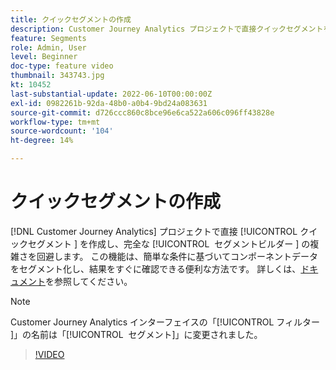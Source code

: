 ```yaml
---
title: クイックセグメントの作成
description: Customer Journey Analytics プロジェクトで直接クイックセグメントを作成し、完全なセグメントビルダーの複雑さを回避します。 この機能は、簡単な条件に基づいてコンポーネントデータをセグメント化し、結果をすぐに確認できる便利な方法です。
feature: Segments
role: Admin, User
level: Beginner
doc-type: feature video
thumbnail: 343743.jpg
kt: 10452
last-substantial-update: 2022-06-10T00:00:00Z
exl-id: 0982261b-92da-48b0-a0b4-9bd24a083631
source-git-commit: d726ccc860c8bce96e6ca522a606c096ff43828e
workflow-type: tm+mt
source-wordcount: '104'
ht-degree: 14%

---
```


# クイックセグメントの作成

[!DNL Customer Journey Analytics] プロジェクトで直接 [!UICONTROL &#x200B; クイックセグメント &#x200B;] を作成し、完全な [!UICONTROL &#x200B; セグメントビルダー &#x200B;] の複雑さを回避します。 この機能は、簡単な条件に基づいてコンポーネントデータをセグメント化し、結果をすぐに確認できる便利な方法です。 詳しくは、[ドキュメント](https://experienceleague.adobe.com/en/docs/analytics-platform/using/cja-components/cja-segments/quick-filters)を参照してください。

>[!NOTE]
>
> Customer Journey Analytics インターフェイスの「[!UICONTROL &#x200B; フィルター &#x200B;]」の名前は「[!UICONTROL &#x200B; セグメント &#x200B;]」に変更されました。

>[!VIDEO](https://video.tv.adobe.com/v/343743/?quality=12&learn=on)
